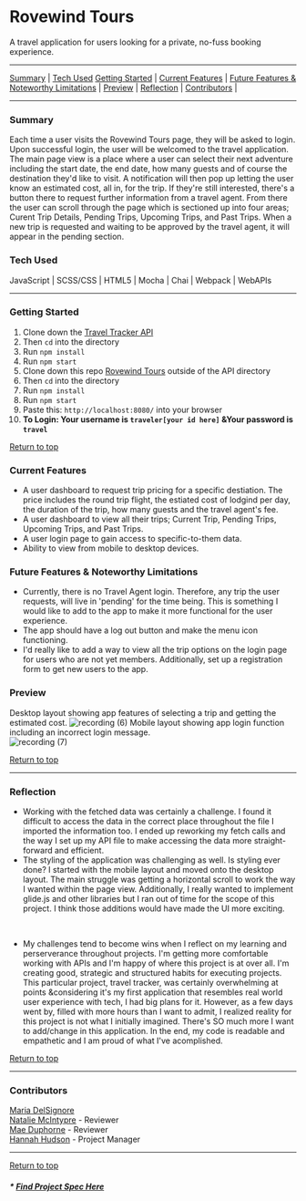 # Rovewind Tours
A travel application for users looking for a private, no-fuss booking experience. 

---

[Summary](#summary) |
[Tech Used](#tech-used)
[Getting Started](#getting-started) |
[Current Features](#current-features) |
[Future Features & Noteworthy Limitations](#future-features-&-noteworthy-limitations) |
[Preview](#preview) |
[Reflection](#reflection) |
[Contributors](#contributors) |
 
---

### Summary
Each time a user visits the Rovewind Tours page, they will be asked to login.  Upon successful login, the user will be welcomed to the travel application.  The main page view is a place where a user can select their next adventure including the start date, the end date, how many guests and of course the destination they'd like to visit.  A notification will then pop up letting the user know an estimated cost, all in, for the trip.  If they're still interested, there's a button there to request further information from a travel agent.  From there the user can scroll through the page which is sectioned up into four areas; Curent Trip Details, Pending Trips, Upcoming Trips, and Past Trips.  When a new trip is requested and waiting to be approved by the travel agent, it will appear in the pending section.  
 
### Tech Used
JavaScript | SCSS/CSS | HTML5 | Mocha | Chai | Webpack | WebAPIs

---
### Getting Started
1. Clone down the [Travel Tracker API](https://github.com/turingschool-examples/travel-tracker-api)
2. Then ```cd``` into the directory
3. Run ```npm install```
4. Run ```npm start```
5. Clone down this repo [Rovewind Tours]() outside of the API directory
6. Then ```cd``` into the directory
7. Run ```npm install```
8. Run ```npm start```
9. Paste this: ```http://localhost:8080/``` into your browser
10. <strong>To Login: Your username is ```traveler[your id here]``` &Your password is ```travel```</strong> 


[Return to top](#rovewind-tours)

### Current Features
- A user dashboard to request trip pricing for a specific destiation.  The price includes the round trip flight, the estiated cost of lodgind per day, the duration of the trip, how many guests and the travel agent's fee.
- A user dashboard to view all their trips; Current Trip, Pending Trips, Upcoming Trips, and Past Trips.
- A user login page to gain access to specific-to-them data.
- Ability to view from mobile to desktop devices.

### Future Features & Noteworthy Limitations
- Currently, there is no Travel Agent login.  Therefore, any trip the user requests, will live in 'pending' for the time being.  This is something I would like to add to the app to make it more functional for the user experience.
- The app should have a log out button and make the menu icon functioning.
- I'd really like to add a way to view all the trip options on the login page for users who are not yet members.  Additionally, set up a registration form to get new users to the app.

### Preview
Desktop layout showing app features of selecting a trip and getting the estimated cost.
![recording (6)](https://user-images.githubusercontent.com/76507607/129623367-67a85de9-ccda-4ace-b7fc-0584b09f6227.gif) 
Mobile layout showing app login function including an incorrect login message. <br>
![recording (7)](https://user-images.githubusercontent.com/76507607/129626619-7c5bfda4-5e99-428f-b618-fe0c0fa0eda4.gif)


[Return to top](#rovewind-tours)

---
### Reflection
- Working with the fetched data was certainly a challenge.  I found it difficult to access the data in the correct place throughout the file I imported the information too.  I ended up reworking my fetch calls and the way I set up my API file to make accessing the data more straight-forward and efficient.  
- The styling of the application was challenging as well.  Is styling ever done?  I started with the mobile layout and moved onto the desktop layout.  The main struggle was getting a horizontal scroll to work the way I wanted within the page view.  Additionally, I really wanted to implement glide.js and other libraries but I ran out of time for the scope of this project.  I think those additions would have made the UI more exciting.
<br>

- My challenges tend to become wins when I reflect on my learning and perserverance throughout projects.  I'm getting more comfortable working with APIs and I'm happy of where this project is at over all.  I'm creating good, strategic and structured habits for executing projects.  This particular project, travel tracker, was certainly overwhelming at points &considering it's my first application that resembles real world user experience with tech, I had big plans for it.  However, as a few days went by, filled with more hours than I want to admit, I realized reality for this project is not what I initially imagined.  There's SO much more I want to add/change in this application.  In the end, my code is readable and empathetic and I am proud of what I've acomplished.


[Return to top](#rovewind-tours)

---
### Contributors
[Maria DelSignore](https://github.com/madhaus4) <br>
[Natalie McIntypre](https://github.com/nataliemcintyre2021) - Reviewer <br>
[Mae Duphorne](https://github.com/maeduphorne) - Reviewer <br>
[Hannah Hudson](https://github.com/hannahhch) - Project Manager <br>

---

[Return to top](#rovewind-tours)
##### * [Find Project Spec Here](https://frontend.turing.edu/projects/travel-tracker.html)
